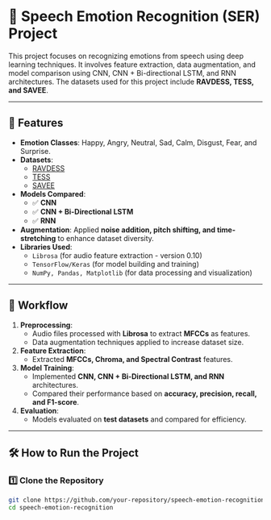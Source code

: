 
# 🎤 Speech Emotion Recognition (SER) Project

This project focuses on recognizing emotions from speech using deep learning techniques. It involves feature extraction, data augmentation, and model comparison using CNN, CNN + Bi-directional LSTM, and RNN architectures. The datasets used for this project include **RAVDESS, TESS, and SAVEE**.

---

## 🚀 Features
- **Emotion Classes**: Happy, Angry, Neutral, Sad, Calm, Disgust, Fear, and Surprise.
- **Datasets**:
  - [RAVDESS](https://zenodo.org/record/1188976)
  - [TESS](https://tspace.library.utoronto.ca/handle/1807/24487)
  - [SAVEE](http://kahlan.eps.surrey.ac.uk/savee/)
- **Models Compared**:
  - ✅ **CNN**
  - ✅ **CNN + Bi-Directional LSTM**
  - ✅ **RNN**
- **Augmentation**: Applied **noise addition, pitch shifting, and time-stretching** to enhance dataset diversity.
- **Libraries Used**:
  - `Librosa` (for audio feature extraction - version 0.10)
  - `TensorFlow/Keras` (for model building and training)
  - `NumPy, Pandas, Matplotlib` (for data processing and visualization)

---

## 📌 Workflow
1. **Preprocessing**:
   - Audio files processed with **Librosa** to extract **MFCCs** as features.
   - Data augmentation techniques applied to increase dataset size.
2. **Feature Extraction**:
   - Extracted **MFCCs, Chroma, and Spectral Contrast** features.
3. **Model Training**:
   - Implemented **CNN, CNN + Bi-Directional LSTM, and RNN** architectures.
   - Compared their performance based on **accuracy, precision, recall, and F1-score**.
4. **Evaluation**:
   - Models evaluated on **test datasets** and compared for efficiency.

---

## 🛠 How to Run the Project
### 1️⃣ Clone the Repository
```bash
git clone https://github.com/your-repository/speech-emotion-recognition.git
cd speech-emotion-recognition
